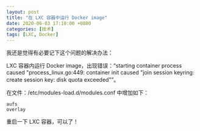 ```yaml
---
layout: post
title: "在 LXC 容器中运行 Docker image"
date: 2020-06-03 17:10:00 +0800
categories: [技术]
tags: [LXC, Docker]
---
```


我还是觉得有必要记下这个问题的解决办法：

LXC 容器内运行 Docker image，出现错误：“starting container process caused "process_linux.go:449: container init caused "join session keyring: create session key: disk quota exceeded"”。

在文件：/etc/modules-load.d/modules.conf 中增加如下：

```
aufs
overlay
```

重启一下 LXC 容器，可以了！
